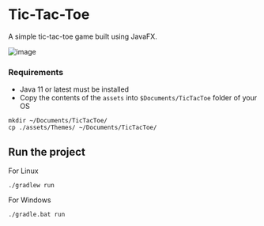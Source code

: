 # Tic-Tac-Toe

A simple tic-tac-toe game built using JavaFX.

![image](https://user-images.githubusercontent.com/31593633/126861167-04016633-59ff-4002-aec5-786967302c49.png)

### Requirements

* Java 11 or latest must be installed
* Copy the contents of the `assets` into `$Documents/TicTacToe` folder of your OS

```shell
mkdir ~/Documents/TicTacToe/
cp ./assets/Themes/ ~/Documents/TicTacToe/ 
```

## Run the project

For Linux

```
./gradlew run
```

For Windows

```
./gradle.bat run
```
